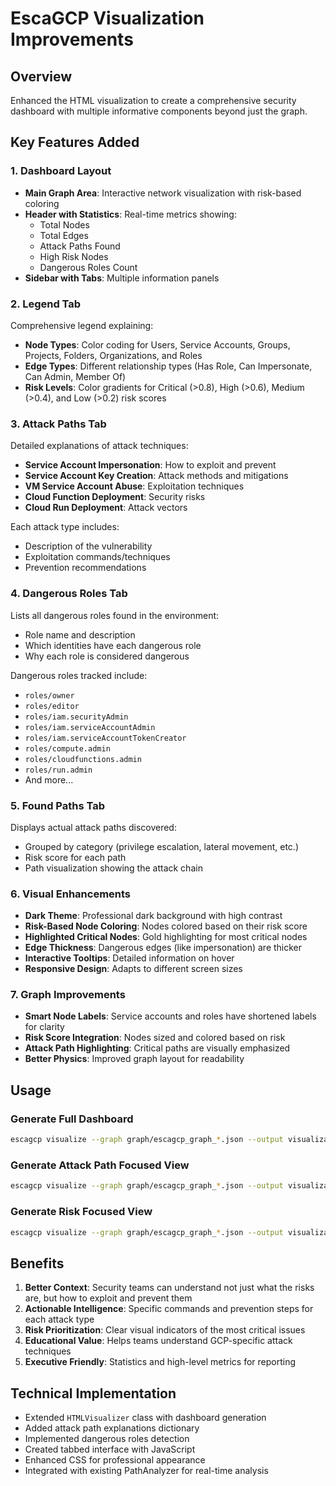 # EscaGCP Visualization Improvements

## Overview
Enhanced the HTML visualization to create a comprehensive security dashboard with multiple informative components beyond just the graph.

## Key Features Added

### 1. Dashboard Layout
- **Main Graph Area**: Interactive network visualization with risk-based coloring
- **Header with Statistics**: Real-time metrics showing:
  - Total Nodes
  - Total Edges  
  - Attack Paths Found
  - High Risk Nodes
  - Dangerous Roles Count
- **Sidebar with Tabs**: Multiple information panels

### 2. Legend Tab
Comprehensive legend explaining:
- **Node Types**: Color coding for Users, Service Accounts, Groups, Projects, Folders, Organizations, and Roles
- **Edge Types**: Different relationship types (Has Role, Can Impersonate, Can Admin, Member Of)
- **Risk Levels**: Color gradients for Critical (>0.8), High (>0.6), Medium (>0.4), and Low (>0.2) risk scores

### 3. Attack Paths Tab
Detailed explanations of attack techniques:
- **Service Account Impersonation**: How to exploit and prevent
- **Service Account Key Creation**: Attack methods and mitigations
- **VM Service Account Abuse**: Exploitation techniques
- **Cloud Function Deployment**: Security risks
- **Cloud Run Deployment**: Attack vectors

Each attack type includes:
- Description of the vulnerability
- Exploitation commands/techniques
- Prevention recommendations

### 4. Dangerous Roles Tab
Lists all dangerous roles found in the environment:
- Role name and description
- Which identities have each dangerous role
- Why each role is considered dangerous

Dangerous roles tracked include:
- `roles/owner`
- `roles/editor`
- `roles/iam.securityAdmin`
- `roles/iam.serviceAccountAdmin`
- `roles/iam.serviceAccountTokenCreator`
- `roles/compute.admin`
- `roles/cloudfunctions.admin`
- `roles/run.admin`
- And more...

### 5. Found Paths Tab
Displays actual attack paths discovered:
- Grouped by category (privilege escalation, lateral movement, etc.)
- Risk score for each path
- Path visualization showing the attack chain

### 6. Visual Enhancements
- **Dark Theme**: Professional dark background with high contrast
- **Risk-Based Node Coloring**: Nodes colored based on their risk score
- **Highlighted Critical Nodes**: Gold highlighting for most critical nodes
- **Edge Thickness**: Dangerous edges (like impersonation) are thicker
- **Interactive Tooltips**: Detailed information on hover
- **Responsive Design**: Adapts to different screen sizes

### 7. Graph Improvements
- **Smart Node Labels**: Service accounts and roles have shortened labels for clarity
- **Risk Score Integration**: Nodes sized and colored based on risk
- **Attack Path Highlighting**: Critical paths are visually emphasized
- **Better Physics**: Improved graph layout for readability

## Usage

### Generate Full Dashboard
```bash
escagcp visualize --graph graph/escagcp_graph_*.json --output visualizations/ --type full
```

### Generate Attack Path Focused View
```bash
escagcp visualize --graph graph/escagcp_graph_*.json --output visualizations/ --type attack-paths
```

### Generate Risk Focused View
```bash
escagcp visualize --graph graph/escagcp_graph_*.json --output visualizations/ --type risk
```

## Benefits
1. **Better Context**: Security teams can understand not just what the risks are, but how to exploit and prevent them
2. **Actionable Intelligence**: Specific commands and prevention steps for each attack type
3. **Risk Prioritization**: Clear visual indicators of the most critical issues
4. **Educational Value**: Helps teams understand GCP-specific attack techniques
5. **Executive Friendly**: Statistics and high-level metrics for reporting

## Technical Implementation
- Extended `HTMLVisualizer` class with dashboard generation
- Added attack path explanations dictionary
- Implemented dangerous roles detection
- Created tabbed interface with JavaScript
- Enhanced CSS for professional appearance
- Integrated with existing PathAnalyzer for real-time analysis 